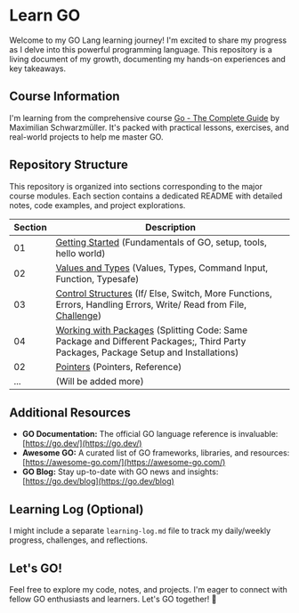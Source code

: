 # Learn GO

Welcome to my GO Lang learning journey! I'm excited to share my progress as I delve into this powerful programming language. This repository is a living document of my growth, documenting my hands-on experiences and key takeaways.

## Course Information

I'm learning from the comprehensive course [Go - The Complete Guide](https://www.udemy.com/course/go-the-complete-guide/) by Maximilian Schwarzmüller. It's packed with practical lessons, exercises, and real-world projects to help me master GO.

## Repository Structure

This repository is organized into sections corresponding to the major course modules. Each section contains a dedicated README with detailed notes, code examples, and project explorations.

| Section | Description                                                                                                  |
| ------ | ------------------------------------------------------------------------------------------------------------ |
| 01     | [Getting Started](./01-getting-started) (Fundamentals of GO, setup, tools, hello world)                           |
| 02     | [Values and Types](./02-values-and-types/) (Values, Types, Command Input, Function, Typesafe) |
| 03     | [Control Structures](./03-control-structures/) (If/ Else, Switch, More Functions, Errors, Handling Errors, Write/ Read from File, [Challenge](./03-control-structures/challange-profit-calculator/app.go)) |
| 04     | [Working with Packages](./04-working-with-packages/) (Splitting Code: Same Package and Different Packages;, Third Party Packages, Package Setup and Installations) |
| 02     | [Pointers](./05-pointers/) (Pointers, Reference) |
| ...     | (Will be added more) |

## Additional Resources

* **GO Documentation:** The official GO language reference is invaluable: [https://go.dev/](https://go.dev/)
* **Awesome GO:** A curated list of GO frameworks, libraries, and resources: [https://awesome-go.com/](https://awesome-go.com/)
* **GO Blog:** Stay up-to-date with GO news and insights: [https://go.dev/blog](https://go.dev/blog)

## Learning Log (Optional)

I might include a separate `learning-log.md` file to track my daily/weekly progress, challenges, and reflections.

## Let's GO!

Feel free to explore my code, notes, and projects.  I'm eager to connect with fellow GO enthusiasts and learners. Let's GO together! 🚀

